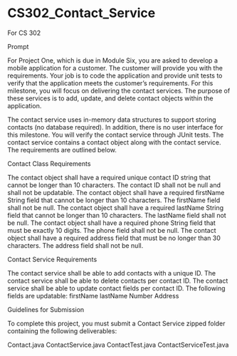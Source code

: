 # CS302_Contact_Service
For CS 302


Prompt

For Project One, which is due in Module Six, you are asked to develop a mobile application for a customer. The customer will provide you with the requirements. Your job is to code the application and provide unit tests to verify that the application meets the customer’s requirements. For this milestone, you will focus on delivering the contact services. The purpose of these services is to add, update, and delete contact objects within the application.

The contact service uses in-memory data structures to support storing contacts (no database required). In addition, there is no user interface for this milestone. You will verify the contact service through JUnit tests. The contact service contains a contact object along with the contact service. The requirements are outlined below.

Contact Class Requirements

The contact object shall have a required unique contact ID string that cannot be longer than 10 characters. The contact ID shall not be null and shall not be updatable.
The contact object shall have a required firstName String field that cannot be longer than 10 characters. The firstName field shall not be null.
The contact object shall have a required lastName String field that cannot be longer than 10 characters. The lastName field shall not be null.
The contact object shall have a required phone String field that must be exactly 10 digits. The phone field shall not be null.
The contact object shall have a required address field that must be no longer than 30 characters. The address field shall not be null.

Contact Service Requirements

The contact service shall be able to add contacts with a unique ID.
The contact service shall be able to delete contacts per contact ID.
The contact service shall be able to update contact fields per contact ID. The following fields are updatable:
firstName
lastName
Number
Address

Guidelines for Submission

To complete this project, you must submit a Contact Service zipped folder containing the following deliverables:

Contact.java
ContactService.java
ContactTest.java
ContactServiceTest.java
